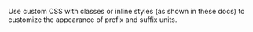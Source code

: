 Use custom CSS with classes or inline styles (as shown in these docs) to customize the appearance of prefix and suffix units.